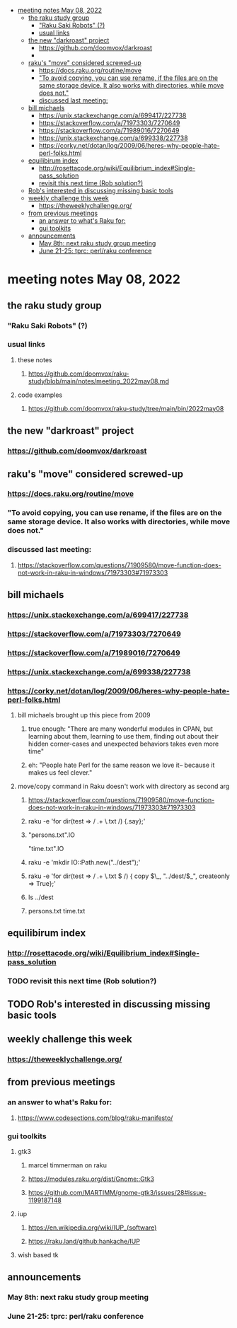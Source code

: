- [meeting notes May 08, 2022](#orgd6aec3d)
  - [the raku study group](#org93f6ab9)
    - ["Raku Saki Robots" (?)](#org52cc1d8)
    - [usual links](#org628e57e)
  - [the new "darkroast" project](#org53f6469)
    - [<https://github.com/doomvox/darkroast>](#orga153eb1)
    - [](#org404e952)
  - [raku's "move" considered screwed-up](#orgf461a01)
    - [<https://docs.raku.org/routine/move>](#org9e3622a)
    - ["To avoid copying, you can use rename, if the files are on the same storage device. It also works with directories, while move does not."](#org317d22d)
    - [discussed last meeting:](#org1447161)
  - [bill michaels](#orgc9ca5c0)
    - [<https://unix.stackexchange.com/a/699417/227738>](#org0f031bf)
    - [<https://stackoverflow.com/a/71973303/7270649>](#org130f3a1)
    - [<https://stackoverflow.com/a/71989016/7270649>](#orgeacb95d)
    - [<https://unix.stackexchange.com/a/699338/227738>](#org0d04de7)
    - [<https://corky.net/dotan/log/2009/06/heres-why-people-hate-perl-folks.html>](#orgcd51663)
  - [equilibirum index](#orgef46393)
    - [<http://rosettacode.org/wiki/Equilibrium_index#Single-pass_solution>](#org5432c1a)
    - [revisit this next time (Rob solution?)](#org895bef5)
  - [Rob's interested in discussing missing basic tools](#orgb0cf6e6)
  - [weekly challenge this week](#orgd945e00)
    - [<https://theweeklychallenge.org/>](#org5c8811e)
  - [from previous meetings](#orgc72b564)
    - [an answer to what's Raku for:](#org12a4900)
    - [gui toolkits](#orgf7212d2)
  - [announcements](#orgac241b1)
    - [May 8th: next raku study group meeting](#orgefa2127)
    - [June 21-25: tprc: perl/raku conference](#orged06d42)


<a id="orgd6aec3d"></a>

# meeting notes May 08, 2022


<a id="org93f6ab9"></a>

## the raku study group


<a id="org52cc1d8"></a>

### "Raku Saki Robots" (?)


<a id="org628e57e"></a>

### usual links

1.  these notes

    1.  <https://github.com/doomvox/raku-study/blob/main/notes/meeting_2022may08.md>

2.  code examples

    1.  <https://github.com/doomvox/raku-study/tree/main/bin/2022may08>


<a id="org53f6469"></a>

## the new "darkroast" project


<a id="orga153eb1"></a>

### <https://github.com/doomvox/darkroast>


<a id="org404e952"></a>

### 


<a id="orgf461a01"></a>

## raku's "move" considered screwed-up


<a id="org9e3622a"></a>

### <https://docs.raku.org/routine/move>


<a id="org317d22d"></a>

### "To avoid copying, you can use rename, if the files are on the same storage device. It also works with directories, while move does not."


<a id="org1447161"></a>

### discussed last meeting:

1.  <https://stackoverflow.com/questions/71909580/move-function-does-not-work-in-raku-in-windows/71973303#71973303>


<a id="orgc9ca5c0"></a>

## bill michaels


<a id="org0f031bf"></a>

### <https://unix.stackexchange.com/a/699417/227738>


<a id="org130f3a1"></a>

### <https://stackoverflow.com/a/71973303/7270649>


<a id="orgeacb95d"></a>

### <https://stackoverflow.com/a/71989016/7270649>


<a id="org0d04de7"></a>

### <https://unix.stackexchange.com/a/699338/227738>


<a id="orgcd51663"></a>

### <https://corky.net/dotan/log/2009/06/heres-why-people-hate-perl-folks.html>

1.  bill michaels brought up this piece from 2009

    1.  true enough: "There are many wonderful modules in CPAN, but learning about them, learning to use them, finding out about their hidden corner-cases and unexpected behaviors takes even more time"
    
    2.  eh: "People hate Perl for the same reason we love it&#x2013; because it makes us feel clever."

2.  move/copy command in Raku doesn't work with directory as second arg

    1.  <https://stackoverflow.com/questions/71909580/move-function-does-not-work-in-raku-in-windows/71973303#71973303>
    
    2.  raku -e 'for dir(test => / .+ \\.txt /) {.say};'
    
    3.  "persons.txt".IO
    
        "time.txt".IO
    
    4.  raku -e 'mkdir IO::Path.new("../dest");'
    
    5.  raku -e 'for dir(test => / .+ \\.txt $ /) { copy $\_, "../dest/$\_", createonly => True};'
    
    6.  ls ../dest
    
    7.  persons.txt time.txt


<a id="orgef46393"></a>

## equilibirum index


<a id="org5432c1a"></a>

### <http://rosettacode.org/wiki/Equilibrium_index#Single-pass_solution>


<a id="org895bef5"></a>

### TODO revisit this next time (Rob solution?)


<a id="orgb0cf6e6"></a>

## TODO Rob's interested in discussing missing basic tools


<a id="orgd945e00"></a>

## weekly challenge this week


<a id="org5c8811e"></a>

### <https://theweeklychallenge.org/>


<a id="orgc72b564"></a>

## from previous meetings


<a id="org12a4900"></a>

### an answer to what's Raku for:

1.  <https://www.codesections.com/blog/raku-manifesto/>


<a id="orgf7212d2"></a>

### gui toolkits

1.  gtk3

    1.  marcel timmerman on raku
    
    2.  <https://modules.raku.org/dist/Gnome::Gtk3>
    
    3.  <https://github.com/MARTIMM/gnome-gtk3/issues/28#issue-1199187148>

2.  iup

    1.  <https://en.wikipedia.org/wiki/IUP_(software)>
    
    2.  <https://raku.land/github:hankache/IUP>

3.  wish based tk


<a id="orgac241b1"></a>

## announcements


<a id="orgefa2127"></a>

### May 8th: next raku study group meeting


<a id="orged06d42"></a>

### June 21-25: tprc: perl/raku conference

